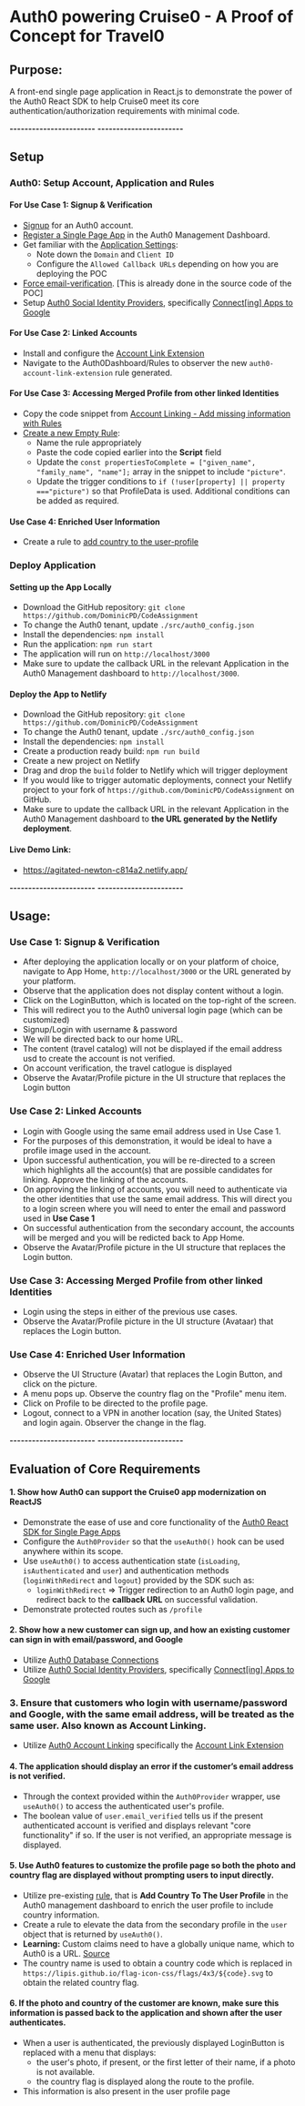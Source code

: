 # Auth0 powering Cruise0 - A Proof of Concept for Travel0

## Purpose:
A front-end single page application in React.js to demonstrate the power of the Auth0 React SDK to help Cruise0 meet its core authentication/authorization requirements with minimal code. 

**-----------------------**
**-----------------------**

## Setup

### Auth0: Setup Account, Application and Rules

#### For Use Case 1: Signup & Verification
 * [Signup](https://auth0.com/signup) for an Auth0 account.
 * [Register a Single Page App](https://auth0.com/docs/applications/set-up-an-application/register-single-page-app) in the Auth0 Management Dashboard.
 * Get familiar with the [Application Settings](https://auth0.com/docs/get-started/dashboard/application-settings): 
     * Note down the `Domain` and `Client ID`
     * Configure the `Allowed Callback URLs` depending on how you are deploying the POC
 * [Force email-verification](https://auth0.com/rules/email-verified). [This is already done in the source code of the POC]
 * Setup [Auth0 Social Identity Providers](https://auth0.com/docs/connections/identity-providers-social), specifically [Connect[ing] Apps to Google](https://auth0.com/docs/connections/social/google)

#### For Use Case 2: Linked Accounts
 * Install and configure the [Account Link Extension](https://auth0.com/docs/extensions/account-link-extension)
 * Navigate to the Auth0Dashboard/Rules to observer the new `auth0-account-link-extension` rule generated.

#### For Use Case 3: Accessing Merged Profile from other linked Identities
 * Copy the code snippet from [Account Linking - Add missing information with Rules](https://auth0.com/docs/users/link-user-accounts#add-missing-information-with-rules)
 * [Create a new Empty Rule](https://auth0.com/docs/rules/create-rules):
     * Name the rule appropriately
     * Paste the code copied earlier into the **Script** field
     * Update the `const propertiesToComplete = ["given_name", "family_name", "name"];` array in the snippet to include `"picture"`. 
     * Update the trigger conditions to `if (!user[property] || property ==="picture")` so that ProfileData is used. Additional conditions can be added as required. 

#### Use Case 4: Enriched User Information
 * Create a rule to [add country to the user-profile](https://auth0.com/rules/add-country)

### Deploy Application  
    
#### Setting up the App Locally
 * Download the GitHub repository: `git clone https://github.com/DominicPD/CodeAssignment`
 * To change the Auth0 tenant, update `./src/auth0_config.json`
 * Install the dependencies: `npm install`
 * Run the application: `npm run start`
 * The application will run on `http://localhost/3000`
 * Make sure to update the callback URL in the relevant Application in the Auth0 Management dashboard to `http://localhost/3000`.
 
#### Deploy the App to Netlify
 * Download the GitHub repository: `git clone https://github.com/DominicPD/CodeAssignment`
 * To change the Auth0 tenant, update `./src/auth0_config.json`
 * Install the dependencies: `npm install`
 * Create a production ready build: `npm run build`
 * Create a new project on Netlify
 * Drag and drop the `build` folder to Netlify which will trigger deployment
 * If you would like to trigger automatic deployments, connect your Netlify project to your fork of `https://github.com/DominicPD/CodeAssignment` on GitHub.
 * Make sure to update the callback URL in the relevant Application in the Auth0 Management dashboard to **the URL generated by the Netlify deployment**.
 
#### Live Demo Link: 
 * https://agitated-newton-c814a2.netlify.app/

 **-----------------------**
 **-----------------------**

## Usage:

### Use Case 1: Signup & Verification
 * After deploying the application locally or on your platform of choice, navigate to App Home, `http://localhost/3000` or the URL generated by your platform. 
 * Observe that the application does not display content without a login. 
 * Click on the LoginButton, which is located on the top-right of the screen.
 * This will redirect you to the Auth0 universal login page (which can be customized)
 * Signup/Login with username & password
 * We will be directed back to our home URL. 
 * The content (travel catalog) will not be displayed if the email address usd to create the account is not verified.
 * On account verification, the travel catlogue is displayed
 * Observe the Avatar/Profile picture in the UI structure that replaces the Login button 

### Use Case 2: Linked Accounts
 * Login with Google using the same email address used in Use Case 1.
 * For the purposes of this demonstration, it would be ideal to have a profile image used in the account.
 * Upon successful authentication, you will be re-directed to a screen which highlights all the account(s) that are possible candidates for linking. Approve the linking of the accounts.
 * On approving the linking of accounts, you will need to authenticate via the other identities that use the same email address. This will direct you to a login screen where you will need to enter the email and password used in **Use Case 1**
 * On successful authentication from the secondary account, the accounts will be merged and you will be redicted back to App Home.
 * Observe the Avatar/Profile picture in the UI structure that replaces the Login button. 

### Use Case 3: Accessing Merged Profile from other linked Identities
 * Login using the steps in either of the previous use cases. 
 * Observe the Avatar/Profile picture in the UI structure (Avataar) that replaces the Login button. 

### Use Case 4: Enriched User Information
 * Observe the UI Structure (Avatar) that replaces the Login Button, and click on the picture.
 * A menu pops up. Observe the country flag on the "Profile" menu item.
 * Click on Profile to be directed to the profile page. 
 * Logout, connect to a VPN in another location (say, the United States) and login again. Observer the change in the flag. 



**-----------------------**
**-----------------------**

## Evaluation of Core Requirements

#### 1. Show how Auth0 can support the Cruise0 app modernization on ReactJS
 * Demonstrate the ease of use and core functionality of the [Auth0 React SDK for Single Page Apps](https://auth0.com/docs/libraries/auth0-react)
  * Configure the `Auth0Provider` so that the `useAuth0()` hook can be used anywhere within its scope.
  * Use `useAuth0()` to access authentication state (`isLoading`, `isAuthenticated` and `user`) and authentication methods (`loginWithRedirect` and `logout`) provided by the SDK such as:              
    * `loginWithRedirect` => Trigger redirection to an Auth0 login page, and redirect back to the **callback URL** on successful validation.
  * Demonstrate protected routes such as `/profile`

#### 2. Show how a new customer can sign up, and how an existing customer can sign in with email/password, and Google
 * Utilize [Auth0 Database Connections](https://auth0.com/docs/connections/database)
 * Utilize [Auth0 Social Identity Providers](https://auth0.com/docs/connections/identity-providers-social), specifically [Connect[ing] Apps to Google](https://auth0.com/docs/connections/social/google)

### 3. Ensure that customers who login with username/password and Google, with the same email address, will be treated as the same user. Also known as Account Linking.
 * Utilize [Auth0 Account Linking](https://auth0.com/docs/users/user-account-linking) specifically the [Account Link Extension](https://auth0.com/docs/extensions/account-link-extension)

#### 4. The application should display an error if the customer’s email address is not verified.
 * Through the context provided within the `Auth0Provider` wrapper, use `useAuth0()` to access the authenticated user's profile. 
 * The boolean value of `user.email_verified` tells us if the present authenticated account is verified and displays relevant "core functionality" if so. If the user is not verified, an appropriate message is displayed. 

#### 5. Use Auth0 features to customize the profile page so both the photo and country flag are displayed without prompting users to input directly.
 * Utilize pre-existing [rule](https://auth0.com/docs/rules), that is **Add Country To The User Profile** in the Auth0 management dashboard to enrich the user profile to include country information.
 * Create a rule to elevate the data from the secondary profile in the `user` object that is returned by `useAuth0()`.
 * **Learning:** Custom claims need to have a globally unique name, which to Auth0 is a URL. [Source](https://auth0.com/docs/tokens/create-namespaced-custom-claims)
 * The country name is used to obtain a country code which is replaced in `https://lipis.github.io/flag-icon-css/flags/4x3/${code}.svg` to obtain the related country flag. 


#### 6. If the photo and country of the customer are known, make sure this information is passed back to the application and shown after the user authenticates.
 * When a user is authenticated, the previously displayed LoginButton is replaced with a menu that displays:
    * the user's photo, if present, or the first letter of their name, if a photo is not available.
    * the country flag is displayed along the route to the profile.
 * This information is also present in the user profile page


